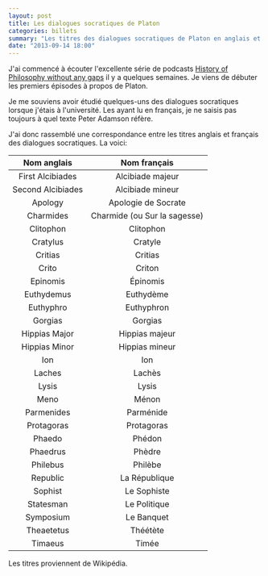 ```yaml
---
layout: post
title: Les dialogues socratiques de Platon
categories: billets
summary: "Les titres des dialogues socratiques de Platon en anglais et en français."
date: "2013-09-14 18:00"
---
```


J'ai commencé à écouter l'excellente série de podcasts [History of Philosophy without any gaps][1] il y a quelques semaines. Je viens de débuter les premiers épisodes à propos de Platon.

Je me souviens avoir étudié quelques-uns des dialogues socratiques lorsque j'étais à l'université. Les ayant lu en français, je ne saisis pas toujours à quel texte Peter Adamson réfère.

J'ai donc rassemblé une correspondance entre les titres anglais et français des dialogues socratiques. La voici:

| Nom anglais | Nom français |
|:-------------:|:--------------:|
| First Alcibiades | Alcibiade majeur |
| Second Alcibiades | Alcibiade mineur |
| Apology | Apologie de Socrate |
| Charmides | Charmide (ou Sur la sagesse) |
| Clitophon | Clitophon |
| Cratylus | Cratyle |
| Critias | Critias |
| Crito | Criton |
| Epinomis | Épinomis |
| Euthydemus | Euthydème |
| Euthyphro | Euthyphron |
| Gorgias | Gorgias |
| Hippias Major | Hippias majeur |
| Hippias Minor | Hippias mineur |
| Ion | Ion |
| Laches | Lachès |
| Lysis | Lysis |
| Meno | Ménon |
| Parmenides | Parménide |
| Protagoras | Protagoras |
| Phaedo | Phédon |
| Phaedrus | Phèdre |
| Philebus | Philèbe |
| Republic | La République |
| Sophist | Le Sophiste |
| Statesman | Le Politique |
| Symposium | Le Banquet |
| Theaetetus | Théétète |
| Timaeus | Timée |

Les titres proviennent de Wikipédia.


[1]: http://www.historyofphilosophy.net